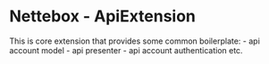 # Nettebox - ApiExtension

This is core extension that provides some common boilerplate:
	- api account model
	- api presenter
	- api account authentication etc.
